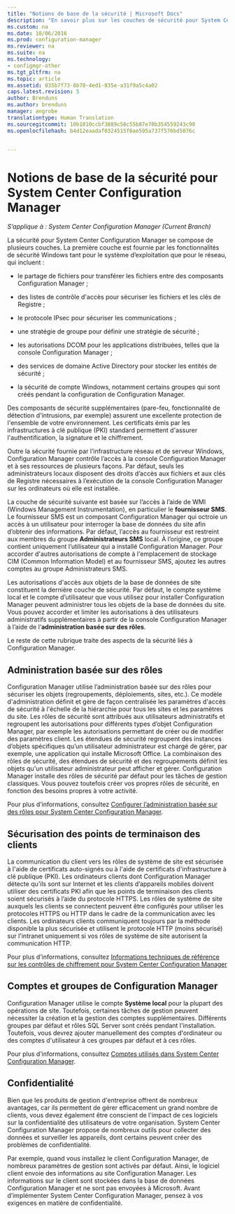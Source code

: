 ```yaml
---
title: "Notions de base de la sécurité | Microsoft Docs"
description: "En savoir plus sur les couches de sécurité pour System Center Configuration Manager."
ms.custom: na
ms.date: 10/06/2016
ms.prod: configuration-manager
ms.reviewer: na
ms.suite: na
ms.technology:
- configmgr-other
ms.tgt_pltfrm: na
ms.topic: article
ms.assetid: 035b7f73-8b78-4ed1-835e-a31f9a5c4a02
caps.latest.revision: 5
author: Brenduns
ms.author: brenduns
manager: angrobe
translationtype: Human Translation
ms.sourcegitcommit: 10b1010ccbf3889c58c55b87e70b354559243c90
ms.openlocfilehash: b4d12eaadaf0324515f6ae595a737f576bd5076c


---
```

# <a name="fundamentals-of-security-for-system-center-configuration-manager"></a>Notions de base de la sécurité pour System Center Configuration Manager

*S’applique à : System Center Configuration Manager (Current Branch)*

La sécurité pour System Center Configuration Manager se compose de plusieurs couches. La première couche est fournie par les fonctionnalités de sécurité Windows tant pour le système d’exploitation que pour le réseau, qui incluent :  

-   le partage de fichiers pour transférer les fichiers entre des composants Configuration Manager ;  

-   des listes de contrôle d'accès pour sécuriser les fichiers et les clés de Registre ;  

-   le protocole IPsec pour sécuriser les communications ;  

-   une stratégie de groupe pour définir une stratégie de sécurité ;  

-   les autorisations DCOM pour les applications distribuées, telles que la console Configuration Manager ;  

-   des services de domaine Active Directory pour stocker les entités de sécurité ;  

-   la sécurité de compte Windows, notamment certains groupes qui sont créés pendant la configuration de Configuration Manager.  

Des composants de sécurité supplémentaires (pare-feu, fonctionnalité de détection d'intrusions, par exemple) assurent une excellente protection de l'ensemble de votre environnement. Les certificats émis par les infrastructures à clé publique (PKI) standard permettent d'assurer l'authentification, la signature et le chiffrement.  

Outre la sécurité fournie par l’infrastructure réseau et de serveur Windows, Configuration Manager contrôle l’accès à la console Configuration Manager et à ses ressources de plusieurs façons. Par défaut, seuls les administrateurs locaux disposent des droits d’accès aux fichiers et aux clés de Registre nécessaires à l’exécution de la console Configuration Manager sur les ordinateurs où elle est installée.  

La couche de sécurité suivante est basée sur l’accès à l’aide de WMI (Windows Management Instrumentation), en particulier le **fournisseur SMS**. Le fournisseur SMS est un composant Configuration Manager qui octroie un accès à un utilisateur pour interroger la base de données du site afin d’obtenir des informations. Par défaut, l’accès au fournisseur est restreint aux membres du groupe **Administrateurs SMS** local. À l’origine, ce groupe contient uniquement l’utilisateur qui a installé Configuration Manager. Pour accorder d'autres autorisations de compte à l'emplacement de stockage CIM (Common Information Model) et au fournisseur SMS, ajoutez les autres comptes au groupe Administrateurs SMS.  

Les autorisations d'accès aux objets de la base de données de site constituent la dernière couche de sécurité. Par défaut, le compte système local et le compte d’utilisateur que vous utilisez pour installer Configuration Manager peuvent administrer tous les objets de la base de données du site. Vous pouvez accorder et limiter les autorisations à des utilisateurs administratifs supplémentaires à partir de la console Configuration Manager à l’aide de l’**administration basée sur des rôles**.  

Le reste de cette rubrique traite des aspects de la sécurité liés à Configuration Manager.  

## <a name="role-based-administration"></a>Administration basée sur des rôles  
 Configuration Manager utilise l’administration basée sur des rôles pour sécuriser les objets (regroupements, déploiements, sites, etc.). Ce modèle d'administration définit et gère de façon centralisée les paramètres d'accès de sécurité à l'échelle de la hiérarchie pour tous les sites et les paramètres du site. Les rôles de sécurité sont attribués aux utilisateurs administratifs et regroupent les autorisations pour différents types d’objet Configuration Manager, par exemple les autorisations permettant de créer ou de modifier des paramètres client. Les étendues de sécurité regroupent des instances d’objets spécifiques qu’un utilisateur administrateur est chargé de gérer, par exemple, une application qui installe Microsoft Office. La combinaison des rôles de sécurité, des étendues de sécurité et des regroupements définit les objets qu'un utilisateur administrateur peut afficher et gérer. Configuration Manager installe des rôles de sécurité par défaut pour les tâches de gestion classiques. Vous pouvez toutefois créer vos propres rôles de sécurité, en fonction des besoins propres à votre activité.  

 Pour plus d’informations, consultez [Configurer l’administration basée sur des rôles pour System Center Configuration Manager](../../core/servers/deploy/configure/configure-role-based-administration.md).  

## <a name="securing-client-endpoints"></a>Sécurisation des points de terminaison des clients  
 La communication du client vers les rôles de système de site est sécurisée à l'aide de certificats auto-signés ou à l'aide de certificats d'infrastructure à clé publique (PKI). Les ordinateurs clients dont Configuration Manager détecte qu’ils sont sur Internet et les clients d’appareils mobiles doivent utiliser des certificats PKI afin que les points de terminaison des clients soient sécurisés à l’aide du protocole HTTPS. Les rôles de système de site auxquels les clients se connectent peuvent être configurés pour utiliser les protocoles HTTPS ou HTTP dans le cadre de la communication avec les clients. Les ordinateurs clients communiquent toujours par la méthode disponible la plus sécurisée et utilisent le protocole HTTP (moins sécurisé) sur l'intranet uniquement si vos rôles de système de site autorisent la communication HTTP.  

 Pour plus d’informations, consultez [Informations techniques de référence sur les contrôles de chiffrement pour System Center Configuration Manager](../../protect/deploy-use/cryptographic-controls-technical-reference.md)  

## <a name="configuration-manager-accounts-and-groups"></a>Comptes et groupes de Configuration Manager  
 Configuration Manager utilise le compte **Système local** pour la plupart des opérations de site. Toutefois, certaines tâches de gestion peuvent nécessiter la création et la gestion des comptes supplémentaires. Différents groupes par défaut et rôles SQL Server sont créés pendant l'installation. Toutefois, vous devrez ajouter manuellement des comptes d'ordinateur ou des comptes d'utilisateur à ces groupes par défaut et à ces rôles.  

 Pour plus d’informations, consultez [Comptes utilisés dans System Center Configuration Manager](../../core/plan-design/hierarchy/accounts.md).  

## <a name="privacy"></a>Confidentialité  
 Bien que les produits de gestion d'entreprise offrent de nombreux avantages, car ils permettent de gérer efficacement un grand nombre de clients, vous devez également être conscient de l'impact de ces logiciels sur la confidentialité des utilisateurs de votre organisation. System Center Configuration Manager propose de nombreux outils pour collecter des données et surveiller les appareils, dont certains peuvent créer des problèmes de confidentialité.  

 Par exemple, quand vous installez le client Configuration Manager, de nombreux paramètres de gestion sont activés par défaut. Ainsi, le logiciel client envoie des informations au site Configuration Manager. Les informations sur le client sont stockées dans la base de données Configuration Manager et ne sont pas envoyées à Microsoft. Avant d’implémenter System Center Configuration Manager, pensez à vos exigences en matière de confidentialité.  



<!--HONumber=Dec16_HO3-->



